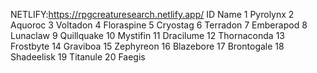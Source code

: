 NETLIFY:https://rpgcreaturesearch.netlify.app/
ID	Name
1	Pyrolynx
2	Aquoroc
3	Voltadon
4	Floraspine
5	Cryostag
6	Terradon
7	Emberapod
8	Lunaclaw
9	Quillquake
10	Mystifin
11	Dracilume
12	Thornaconda
13	Frostbyte
14	Graviboa
15	Zephyreon
16	Blazebore
17	Brontogale
18	Shadeelisk
19	Titanule
20	Faegis
